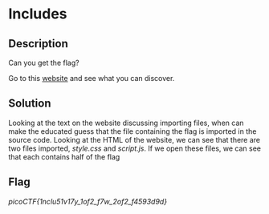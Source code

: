 # Includes

## Description

Can you get the flag?

Go to this [website](http://saturn.picoctf.net:52895/) and see what you can discover.

## Solution

Looking at the text on the website discussing importing files, when can make the educated guess that the file containing the flag is imported in the source code. Looking at the HTML of the website, we can see that there are two files imported, *style.css* and *script.js*. If we open these files, we can see that each contains half of the flag

## Flag

*picoCTF{1nclu51v17y_1of2_f7w_2of2_f4593d9d}*
